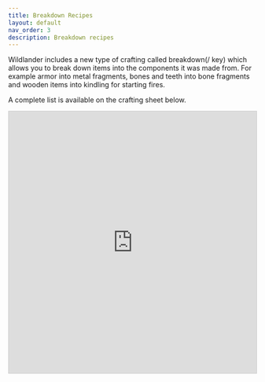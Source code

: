 ```yaml
---
title: Breakdown Recipes
layout: default
nav_order: 3
description: Breakdown recipes
---
```


Wildlander includes a new type of crafting called breakdown(/ key) which allows you to break down items into the components it was made from. For example armor into metal fragments, bones and teeth into bone fragments and wooden items into kindling for starting fires.

A complete list is available on the crafting sheet below.

<iframe class="airtable-embed" src="https://airtable.com/embed/shrltImEmWxLiN0K0?backgroundColor=red&viewControls=on" frameborder="0" onmousewheel="" width="100%" height="533" style="background: transparent; border: 1px solid #ccc;"></iframe>